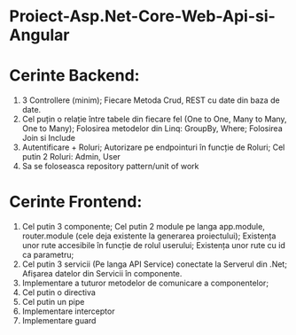 # Proiect-Asp.Net-Core-Web-Api-si-Angular
# Cerinte Backend:
1. 3 Controllere (minim); Fiecare Metoda Crud, REST cu date din baza de date.
2. Cel puțin o relație între tabele din fiecare fel (One to One, Many to Many, One to
Many); Folosirea metodelor din Linq: GroupBy, Where; Folosirea Join si Include
3. Autentificare + Roluri; Autorizare pe endpointuri în funcție de Roluri; Cel putin 2
Roluri: Admin, User
4. Sa se foloseasca repository pattern/unit of work
# Cerinte Frontend:
1. Cel putin 3 componente; Cel putin 2 module pe langa app.module, router.module
(cele deja existente la generarea proiectului); Existența unor rute accesibile în funcție
de rolul userului; Existența unor rute cu id ca parametru;
2. Cel putin 3 servicii (Pe langa API Service) conectate la Serverul din .Net; Afișarea
datelor din Servicii în componente.
3. Implementare a tuturor metodelor de comunicare a componentelor;
4. Cel putin o directiva 
5. Cel putin un pipe 
6. Implementare interceptor 
7. Implementare guard 
